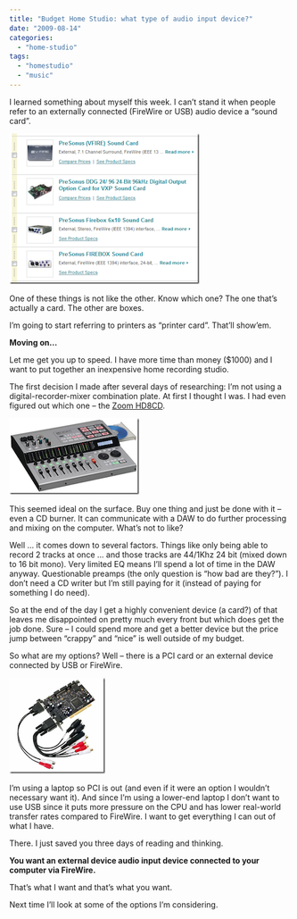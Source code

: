 ```yaml
---
title: "Budget Home Studio: what type of audio input device?"
date: "2009-08-14"
categories: 
  - "home-studio"
tags: 
  - "homestudio"
  - "music"
---
```


I learned something about myself this week. I can’t stand it when people refer to an externally connected (FireWire or USB) audio device a “sound card”.

![audio-cards](/images/archive/audiocards_thumb.png "audio-cards")

One of these things is not like the other. Know which one? The one that’s actually a card. The other are boxes.

I’m going to start referring to printers as “printer card”. That’ll show’em.

**Moving on…**

Let me get you up to speed. I have more time than money ($1000) and I want to put together an inexpensive home recording studio.

The first decision I made after several days of researching: I’m not using a digital-recorder-mixer combination plate. At first I thought I was. I had even figured out which one – the [Zoom HD8CD](http://www.samsontech.com/products/productpage.cfm?prodID=1918).

![zoom-hd8cd](/images/archive/zoomhd8cd_thumb.png "zoom-hd8cd")

This seemed ideal on the surface. Buy one thing and just be done with it – even a CD burner. It can communicate with a DAW to do further processing and mixing on the computer. What’s not to like?

Well … it comes down to several factors. Things like only being able to record 2 tracks at once … and those tracks are 44/1Khz 24 bit (mixed down to 16 bit mono). Very limited EQ means I’ll spend a lot of time in the DAW anyway. Questionable preamps (the only question is “how bad are they?”). I don’t need a CD writer but I’m still paying for it (instead of paying for something I do need).

So at the end of the day I get a highly convenient device (a card?) of that leaves me disappointed on pretty much every front but which does get the job done. Sure – I could spend more and get a better device but the price jump between “crappy” and “nice” is well outside of my budget.

So what are my options? Well – there is a PCI card or an external device connected by USB or FireWire.

![pci-audio-card](/images/archive/pciaudiocard_thumb.png "pci-audio-card")

I’m using a laptop so PCI is out (and even if it were an option I wouldn’t necessary want it). And since I’m using a lower-end laptop I don’t want to use USB since it puts more pressure on the CPU and has lower real-world transfer rates compared to FireWire. I want to get everything I can out of what I have.

There. I just saved you three days of reading and thinking.

**You want an external device audio input device connected to your computer via FireWire.**

That’s what I want and that’s what you want.

Next time I’ll look at some of the options I’m considering.
